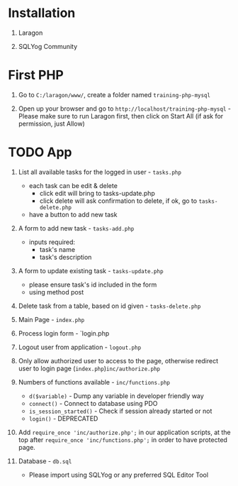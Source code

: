 # Installation

1. Laragon

2. SQLYog Community

# First PHP

1. Go to `C:/laragon/www/`, create a folder named `training-php-mysql`

2. Open up your browser and go to `http://localhost/training-php-mysql` - Please make sure to run Laragon first, then click on Start All (if ask for permission, just Allow)
	
# TODO App

1. 	List all available tasks for the logged in user - `tasks.php`
	- each task can be edit & delete
		- click edit will bring to tasks-update.php
		- click delete will ask confirmation to delete, if ok, go to `tasks-delete.php`
	- have a button to add new task

2. A form to add new task - `tasks-add.php`
	- inputs required:
		- task's name
		- task's description

3. A form to update existing task - `tasks-update.php`
	- please ensure task's id included in the form
	- using method post

4. Delete task from a table, based on id given - `tasks-delete.php`

5. Main Page - `index.php`
	
6. Process login form - `login.php

7. Logout user from application - `logout.php`

8. Only allow authorized user to access to the page, otherwise redirect user to login page (`index.php`)`inc/authorize.php`
	
9. Numbers of functions available - `inc/functions.php`
	- `d($variable)` - Dump any variable in developer friendly way
	- `connect()` - Connect to database using PDO
	- `is_session_started()` - Check if session already started or not
	- `login()` - DEPRECATED

10. Add `require_once 'inc/authorize.php';` in our application scripts, at the top after `require_once 'inc/functions.php';` in order to have protected page.
	
11. Database - `db.sql`
	- Please import using SQLYog or any preferred SQL Editor Tool